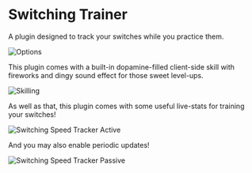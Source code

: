 # Switching Trainer
A plugin designed to track your switches while you practice them.

![Options](https://i.imgur.com/22NQaIS.png)

This plugin comes with a built-in dopamine-filled client-side skill with fireworks and dingy sound effect for those sweet level-ups.

![Skilling](https://i.imgur.com/lBU0PzF.gif)


As well as that, this plugin comes with some useful live-stats for training your switches!

![Switching Speed Tracker Active](https://i.imgur.com/YGHKycq.png)

And you may also enable periodic updates!

![Switching Speed Tracker Passive](https://i.imgur.com/u6YDb3j.png)
